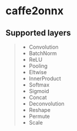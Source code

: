 # caffe2onnx

## Supported layers
> * Convolution
> * BatchNorm
> * ReLU
> * Pooling
> * Eltwise
> * InnerProduct
> * Softmax
> * Sigmoid
> * Concat
> * Deconvolution
> * Reshape
> * Permute
> * Scale
